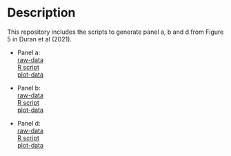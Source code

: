 # Description

This repository includes the scripts to generate panel a, b and d from Figure 5 in Duran et al (2021). 

* Panel a:\
[raw-data](https://github.com/msfuentealba/duran2021/blob/main/raw_data/linear_model_results.tsv)\
[R script](https://github.com/msfuentealba/duran2021/blob/main/scripts/panel_a.R)\
[plot-data](https://github.com/msfuentealba/duran2021/blob/main/output/raw_panel_a.csv)

* Panel b:\
[raw-data](https://github.com/msfuentealba/duran2021/blob/main/raw_data/linear_model_results.tsv)\
[R script](https://github.com/msfuentealba/duran2021/blob/main/scripts/panel_b.R)\
[plot-data](https://github.com/msfuentealba/duran2021/blob/main/output/raw_panel_b.csv)

* Panel d:\
[raw-data](https://github.com/msfuentealba/duran2021/blob/main/raw_data/human_datasets.tsv)\
[R script](https://github.com/msfuentealba/duran2021/blob/main/scripts/panel_d.R)\
[plot-data](https://github.com/msfuentealba/duran2021/blob/main/output/raw_panel_d.csv)
